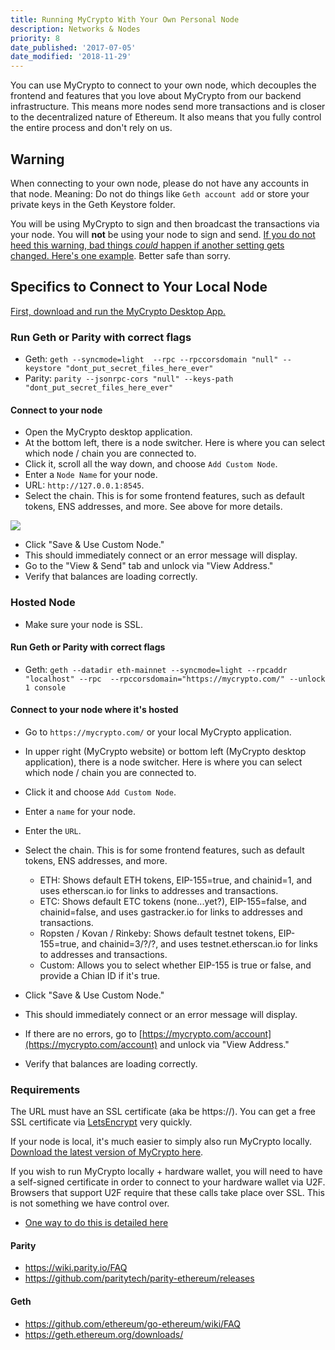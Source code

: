 ```yaml
---
title: Running MyCrypto With Your Own Personal Node
description: Networks & Nodes
priority: 8
date_published: '2017-07-05'
date_modified: '2018-11-29'
---
```


You can use MyCrypto to connect to your own node, which decouples the frontend and features that you love about MyCrypto from our backend infrastructure. This means more nodes send more transactions and is closer to the decentralized nature of Ethereum. It also means that you fully control the entire process and don't rely on us.

## Warning

When connecting to your own node, please do not have any accounts in that node. Meaning: Do not do things like `Geth account add` or store your private keys in the Geth Keystore folder.

You will be using MyCrypto to sign and then broadcast the transactions via your node. You will **not** be using your node to sign and send. [If you do not heed this warning, bad things *could* happen if another setting gets changed. Here's one example](https://www.reddit.com/r/ethereum/comments/3itz1f/insecurely_configured_geth_with_no_firewall_and/). Better safe than sorry.

## Specifics to Connect to Your Local Node

[First, download and run the MyCrypto Desktop App.](https://download.mycrypto.com/)

### Run Geth or Parity with correct flags

* Geth: `geth --syncmode=light  --rpc --rpccorsdomain "null" --keystore "dont_put_secret_files_here_ever"`
* Parity: `parity --jsonrpc-cors "null" --keys-path "dont_put_secret_files_here_ever"`

#### Connect to your node

* Open the MyCrypto desktop application.
* At the bottom left, there is a node switcher. Here is where you can select which node / chain you are connected to.
* Click it, scroll all the way down, and choose `Add Custom Node`.
* Enter a `Node Name` for your node.
* URL: `http://127.0.0.1:8545`.
* Select the chain. This is for some frontend features, such as default tokens, ENS addresses, and more. See above for more details.

![](https://i.imgur.com/wx5vZbs.jpg)

* Click "Save & Use Custom Node."
* This should immediately connect or an error message will display.
* Go to the "View & Send" tab and unlock via "View Address."
* Verify that balances are loading correctly.

### Hosted Node

* Make sure your node is SSL.

#### Run Geth or Parity with correct flags

* Geth: `geth --datadir eth-mainnet --syncmode=light --rpcaddr "localhost" --rpc  --rpccorsdomain="https://mycrypto.com/" --unlock 1 console`

#### Connect to your node where it's hosted

* Go to `https://mycrypto.com/` or your local MyCrypto application.

* In upper right (MyCrypto website) or bottom left (MyCrypto desktop application), there is a node switcher. Here is where you can select which node / chain you are connected to.

* Click it and choose `Add Custom Node`.

* Enter a `name` for your node.

* Enter the `URL`.

* Select the chain. This is for some frontend features, such as default tokens, ENS addresses, and more.
  * ETH: Shows default ETH tokens, EIP-155=true, and chainid=1, and uses etherscan.io for links to addresses and transactions.
  * ETC: Shows default ETC tokens (none...yet?), EIP-155=false, and chainid=false, and uses gastracker.io for links to addresses and transactions.
  * Ropsten / Kovan / Rinkeby: Shows default testnet tokens, EIP-155=true, and chainid=3/?/?, and uses testnet.etherscan.io for links to addresses and transactions.
  * Custom: Allows you to select whether EIP-155 is true or false, and provide a Chian ID if it's true.

* Click "Save & Use Custom Node."

* This should immediately connect or an error message will display.

* If there are no errors, go to [https://mycrypto.com/account](https://mycrypto.com/account) and unlock via "View Address."

* Verify that balances are loading correctly.

### Requirements

The URL must have an SSL certificate (aka be https://). You can get a free SSL certificate via [LetsEncrypt](https://letsencrypt.org/) very quickly.

If your node is local, it's much easier to simply also run MyCrypto locally. [Download the latest version of MyCrypto here](https://github.com/MyCryptoHQ/MyCrypto/releases/latest).

If you wish to run MyCrypto locally + hardware wallet, you will need to have a self-signed certificate in order to connect to your hardware wallet via U2F. Browsers that support U2F require that these calls take place over SSL. This is not something we have control over.

* [One way to do this is detailed here](https://support.mycrypto.com/offline/using-ledger-wallet-offline.html)

#### Parity

* <https://wiki.parity.io/FAQ>
* <https://github.com/paritytech/parity-ethereum/releases>

#### Geth

* <https://github.com/ethereum/go-ethereum/wiki/FAQ>
* <https://geth.ethereum.org/downloads/>
